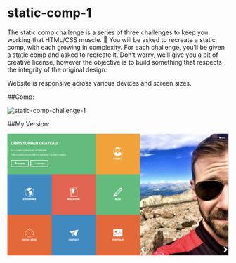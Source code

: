 # static-comp-1

The static comp challenge is a series of three challenges to keep you working that HTML/CSS muscle. :muscle: You will be asked to recreate a static comp, with each growing in complexity. For each challenge, you’ll be given a static comp and asked to recreate it. Don’t worry, we’ll give you a bit of creative license, however the objective is to build something that respects the integrity of the original design.

Website is responsive across various devices and screen sizes.


##Comp:

![static-comp-challenge-1](https://user-images.githubusercontent.com/36767936/42798086-885feba0-894f-11e8-8693-4cca39956a9e.jpg)

##My Version:

![static-comp-challenge-1](https://github.com/christopherchateau/cc-comp-challenge-1/blob/master/cc-comp-challenge-1.png)

